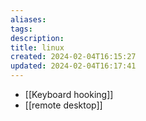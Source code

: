 ```yaml
---
aliases: 
tags: 
description:
title: linux
created: 2024-02-04T16:15:27
updated: 2024-02-04T16:17:41
---
```

- [[Keyboard hooking]]
- [[remote desktop]]
